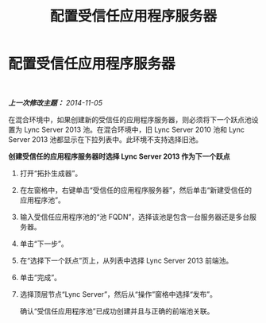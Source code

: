 ﻿---
title: 配置受信任应用程序服务器
TOCTitle: 配置受信任应用程序服务器
ms:assetid: 20c3815f-3048-4940-8c0f-cdfcd0801d5d
ms:mtpsurl: https://technet.microsoft.com/zh-cn/library/JJ204735(v=OCS.15)
ms:contentKeyID: 49312222
ms.date: 05/19/2016
mtps_version: v=OCS.15
ms.translationtype: HT
---

# 配置受信任应用程序服务器

 

_**上一次修改主题：** 2014-11-05_

在混合环境中，如果创建新的受信任的应用程序服务器，则必须将下一个跃点池设置为 Lync Server 2013 池。在混合环境中，旧 Lync Server 2010 池和 Lync Server 2013 池都显示在下拉列表中。此环境不支持选择旧池。

**创建受信任的应用程序服务器时选择 Lync Server 2013 作为下一个跃点**

1.  打开“拓扑生成器”。

2.  在左窗格中，右键单击“受信任的应用程序服务器”，然后单击“新建受信任的应用程序池”。

3.  输入受信任应用程序池的“池 FQDN”，选择该池是包含一台服务器还是多台服务器。

4.  单击“下一步”。

5.  在“选择下一个跃点”页上，从列表中选择 Lync Server 2013 前端池。

6.  单击“完成”。

7.  选择顶层节点“Lync Server”，然后从“操作”窗格中选择“发布”。
    
    确认“受信任应用程序池”已成功创建并且与正确的前端池关联。

